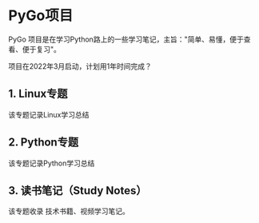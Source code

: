 # PyGo项目

PyGo 项目是在学习Python路上的一些学习笔记，主旨："简单、易懂，便于查看、便于复习"。

项目在2022年3月启动，计划用1年时间完成？

## 1. Linux专题

该专题记录Linux学习总结

## 2. Python专题

该专题记录Python学习总结

## 3. 读书笔记（Study Notes）

该专题收录 技术书籍、视频学习笔记。